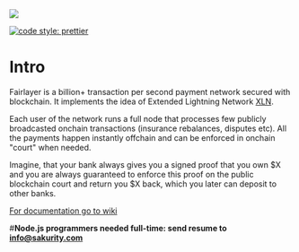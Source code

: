 <img src='https://imgur.com/VksHmn2.jpg' />

[![code style: prettier](https://img.shields.io/badge/code_style-prettier-ff69b4.svg?style=flat-square)](https://github.com/prettier/prettier)

# Intro

Fairlayer is a billion+ transaction per second payment network secured with blockchain. It implements the idea of Extended Lightning Network [XLN](https://medium.com/fairlayer/xln-extended-lightning-network-80fa7acf80f3).

Each user of the network runs a full node that processes few publicly broadcasted onchain transactions (insurance rebalances, disputes etc). All the payments happen instantly offchain and can be enforced in onchain "court" when needed.

Imagine, that your bank always gives you a signed proof that you own $X and you are always guaranteed to enforce this proof on the public blockchain court and return you $X back, which you later can deposit to other banks.

[For documentation go to wiki](https://github.com/fairlayer/wiki)

#**Node.js programmers needed full-time: send resume to info@sakurity.com**